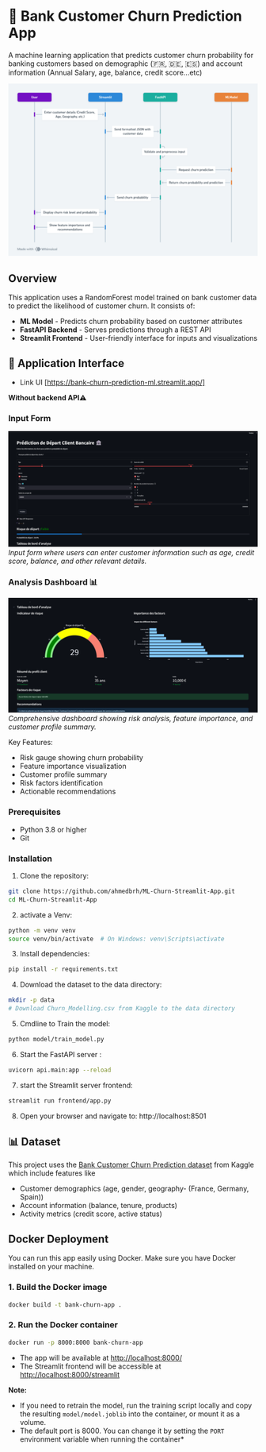 # 🏦 Bank Customer Churn Prediction App

A machine learning application that predicts customer churn probability for banking customers based on demographic (🇫🇷, 🇩🇪, 🇪🇸) and account information (Annual Salary, age, balance, credit score...etc)

![Workflow Diagram](docs/Bank%20Churn%20Prediction%20Sequence.png)

## Overview

This application uses a RandomForest model trained on bank customer data to predict the likelihood of customer churn. It consists of:

- **ML Model** - Predicts churn probability based on customer attributes
- **FastAPI Backend** - Serves predictions through a REST API
- **Streamlit Frontend** - User-friendly interface for inputs and visualizations

## 📱 Application Interface
- Link UI [https://bank-churn-prediction-ml.streamlit.app/]

**Without backend API**⚠️

### Input Form
![Application Input Interface](docs/app2.png)
*Input form where users can enter customer information such as age, credit score, balance, and other relevant details.*

### Analysis Dashboard  📊
![Analysis Dashboard](docs/App1.png)
*Comprehensive dashboard showing risk analysis, feature importance, and customer profile summary.*

Key Features:
-  Risk gauge showing churn probability
-  Feature importance visualization
-  Customer profile summary
-  Risk factors identification
-  Actionable recommendations

### Prerequisites

- Python 3.8 or higher
- Git

### Installation

1. Clone the repository:
```bash
git clone https://github.com/ahmedbrh/ML-Churn-Streamlit-App.git
cd ML-Churn-Streamlit-App
```

2. activate a Venv:
```bash
python -m venv venv
source venv/bin/activate  # On Windows: venv\Scripts\activate
```

3. Install dependencies:
```bash
pip install -r requirements.txt
```

4. Download the dataset to the data directory:
```bash
mkdir -p data
# Download Churn_Modelling.csv from Kaggle to the data directory
```

5. Cmdline to Train the model:
```bash
python model/train_model.py
```

6. Start the FastAPI server :
```bash
uvicorn api.main:app --reload
```

7. start the Streamlit server frontend:
```bash
streamlit run frontend/app.py
```

8. Open your browser and navigate to: http://localhost:8501


## 📊 Dataset

This project uses the [Bank Customer Churn Prediction dataset](https://www.kaggle.com/datasets/adammaus/predicting-churn-for-bank-customers) from Kaggle which include features like 
- Customer demographics (age, gender, geography- (France, Germany, Spain))
- Account information (balance, tenure, products)
- Activity metrics (credit score, active status)

##  Docker Deployment

You can run this app easily using Docker. Make sure you have Docker installed on your machine.

### 1. Build the Docker image
```bash
docker build -t bank-churn-app .
```

### 2. Run the Docker container
```bash
docker run -p 8000:8000 bank-churn-app
```

- The app will be available at [http://localhost:8000/](http://localhost:8000/)
- The Streamlit frontend will be accessible at [http://localhost:8000/streamlit](http://localhost:8000/streamlit)

**Note:**
- If you need to retrain the model, run the training script locally and copy the resulting `model/model.joblib` into the container, or mount it as a volume.
- The default port is 8000. You can change it by setting the `PORT` environment variable when running the container*
